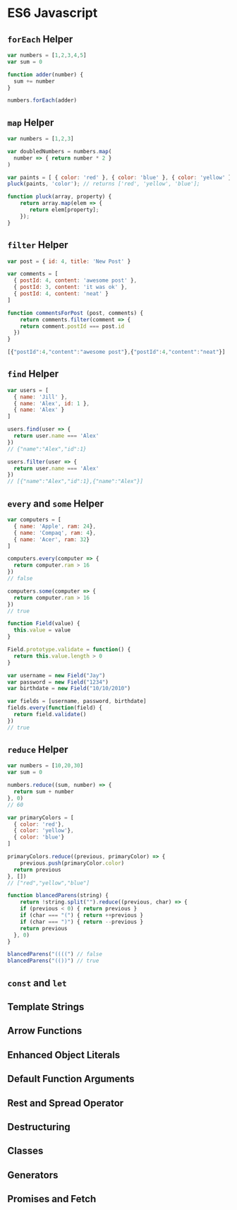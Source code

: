 # ES6 Javascript

## `forEach` Helper

```js
var numbers = [1,2,3,4,5]
var sum = 0

function adder(number) {
  sum += number
}

numbers.forEach(adder)
```

## `map` Helper

```js
var numbers = [1,2,3]

var doubledNumbers = numbers.map(
  number => { return number * 2 }
)
```

```js
var paints = [ { color: 'red' }, { color: 'blue' }, { color: 'yellow' }];
pluck(paints, 'color'); // returns ['red', 'yellow', 'blue'];

function pluck(array, property) {
    return array.map(elem => {
       return elem[property];
    });
}
```

## `filter` Helper

```js
var post = { id: 4, title: 'New Post' }

var comments = [
  { postId: 4, content: 'awesome post' },
  { postId: 3, content: 'it was ok' },
  { postId: 4, content: 'neat' }
]

function commentsForPost (post, comments) {
	return comments.filter(comment => {
  	return comment.postId === post.id
  })
}
```

```js
[{"postId":4,"content":"awesome post"},{"postId":4,"content":"neat"}]
```

## `find` Helper

```js
var users = [
  { name: 'Jill' },
  { name: 'Alex', id: 1 },
  { name: 'Alex' }
]

users.find(user => {
  return user.name === 'Alex'
})
// {"name":"Alex","id":1}

users.filter(user => {
  return user.name === 'Alex'
})
// [{"name":"Alex","id":1},{"name":"Alex"}]
```

## `every` and `some` Helper

```js
var computers = [
  { name: 'Apple', ram: 24},
  { name: 'Compaq', ram: 4},
  { name: 'Acer', ram: 32}
]

computers.every(computer => {
  return computer.ram > 16
})
// false

computers.some(computer => {
  return computer.ram > 16
})
// true
```

```js
function Field(value) {
  this.value = value
}

Field.prototype.validate = function() {
  return this.value.length > 0
}

var username = new Field("Jay")
var password = new Field("1234")
var birthdate = new Field("10/10/2010")

var fields = [username, password, birthdate]
fields.every(function(field) {
  return field.validate()
})
// true
```

## `reduce` Helper

```js
var numbers = [10,20,30]
var sum = 0

numbers.reduce((sum, number) => {
  return sum + number
}, 0)
// 60
```

```js
var primaryColors = [
  { color: 'red'},
  { color: 'yellow'},
  { color: 'blue'}
]

primaryColors.reduce((previous, primaryColor) => {
	previous.push(primaryColor.color)
  return previous
}, [])
// ["red","yellow","blue"]
```

```js
function blancedParens(string) {
	return !string.split("").reduce((previous, char) => {
  	if (previous < 0) { return previous }
    if (char === "(") { return ++previous }
  	if (char === ")") { return --previous }
  	return previous
  }, 0)
}

blancedParens("((((") // false
blancedParens("(())") // true
```

## `const` and `let`

## Template Strings

## Arrow Functions

## Enhanced Object Literals

## Default Function Arguments

## Rest and Spread Operator

## Destructuring

## Classes

## Generators

## Promises and Fetch